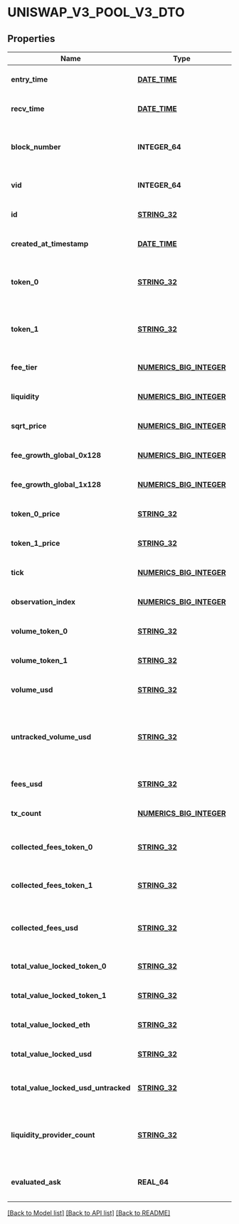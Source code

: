 # UNISWAP_V3_POOL_V3_DTO

## Properties
Name | Type | Description | Notes
------------ | ------------- | ------------- | -------------
**entry_time** | [**DATE_TIME**](DATE_TIME.md) |  | [optional] [default to null]
**recv_time** | [**DATE_TIME**](DATE_TIME.md) |  | [optional] [default to null]
**block_number** | **INTEGER_64** | Number of block in which entity was recorded. | [optional] [default to null]
**vid** | **INTEGER_64** |  | [optional] [default to null]
**id** | [**STRING_32**](STRING_32.md) | Pool address. | [optional] [default to null]
**created_at_timestamp** | [**DATE_TIME**](DATE_TIME.md) | Creation time. | [optional] [default to null]
**token_0** | [**STRING_32**](STRING_32.md) | Reference to token0 as stored in pool contract. | [optional] [default to null]
**token_1** | [**STRING_32**](STRING_32.md) | Reference to token1 as stored in pool contract. | [optional] [default to null]
**fee_tier** | [**NUMERICS_BIG_INTEGER**](NumericsBigInteger.md) |  | [optional] [default to null]
**liquidity** | [**NUMERICS_BIG_INTEGER**](NumericsBigInteger.md) |  | [optional] [default to null]
**sqrt_price** | [**NUMERICS_BIG_INTEGER**](NumericsBigInteger.md) |  | [optional] [default to null]
**fee_growth_global_0x128** | [**NUMERICS_BIG_INTEGER**](NumericsBigInteger.md) |  | [optional] [default to null]
**fee_growth_global_1x128** | [**NUMERICS_BIG_INTEGER**](NumericsBigInteger.md) |  | [optional] [default to null]
**token_0_price** | [**STRING_32**](STRING_32.md) | Token0 per token1. | [optional] [default to null]
**token_1_price** | [**STRING_32**](STRING_32.md) | Token1 per token0. | [optional] [default to null]
**tick** | [**NUMERICS_BIG_INTEGER**](NumericsBigInteger.md) |  | [optional] [default to null]
**observation_index** | [**NUMERICS_BIG_INTEGER**](NumericsBigInteger.md) |  | [optional] [default to null]
**volume_token_0** | [**STRING_32**](STRING_32.md) | All time token0 swapped. | [optional] [default to null]
**volume_token_1** | [**STRING_32**](STRING_32.md) | All time token1 swapped. | [optional] [default to null]
**volume_usd** | [**STRING_32**](STRING_32.md) | All time USD swapped. | [optional] [default to null]
**untracked_volume_usd** | [**STRING_32**](STRING_32.md) | All time USD swapped, unfiltered for unreliable USD pools. | [optional] [default to null]
**fees_usd** | [**STRING_32**](STRING_32.md) | Fees in USD. | [optional] [default to null]
**tx_count** | [**NUMERICS_BIG_INTEGER**](NumericsBigInteger.md) |  | [optional] [default to null]
**collected_fees_token_0** | [**STRING_32**](STRING_32.md) | All time fees collected token0. | [optional] [default to null]
**collected_fees_token_1** | [**STRING_32**](STRING_32.md) | All time fees collected token1. | [optional] [default to null]
**collected_fees_usd** | [**STRING_32**](STRING_32.md) | All time fees collected derived USD. | [optional] [default to null]
**total_value_locked_token_0** | [**STRING_32**](STRING_32.md) | Total token 0 across all ticks. | [optional] [default to null]
**total_value_locked_token_1** | [**STRING_32**](STRING_32.md) |  | [optional] [default to null]
**total_value_locked_eth** | [**STRING_32**](STRING_32.md) | Total token 1 across all ticks. | [optional] [default to null]
**total_value_locked_usd** | [**STRING_32**](STRING_32.md) | Total value locked USD. | [optional] [default to null]
**total_value_locked_usd_untracked** | [**STRING_32**](STRING_32.md) | Total value locked derived ETH. | [optional] [default to null]
**liquidity_provider_count** | [**STRING_32**](STRING_32.md) | Liquidity providers count, used to detect new exchanges. | [optional] [default to null]
**evaluated_ask** | **REAL_64** |  | [optional] [readonly] [default to null]

[[Back to Model list]](../README.md#documentation-for-models) [[Back to API list]](../README.md#documentation-for-api-endpoints) [[Back to README]](../README.md)


